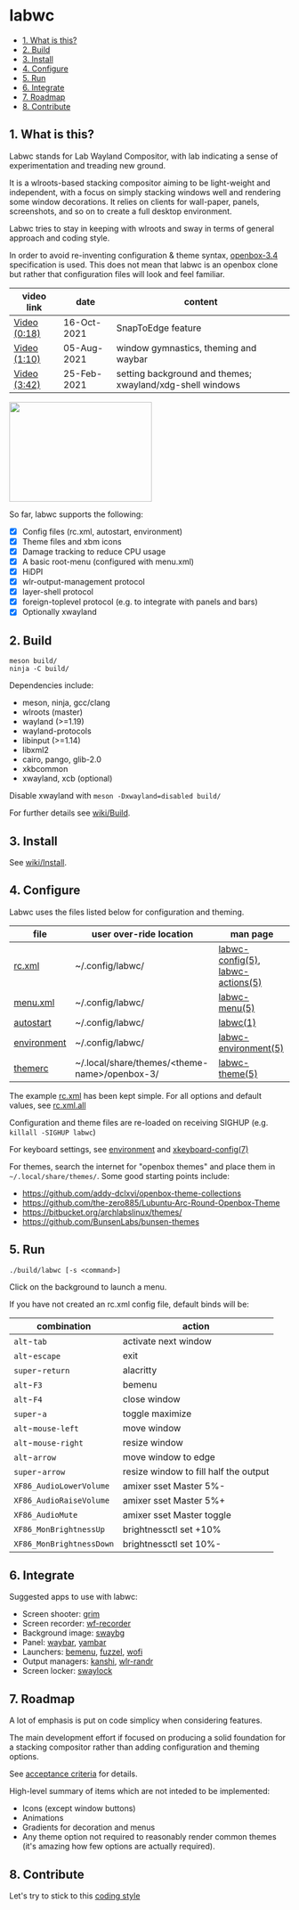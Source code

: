 # labwc

- [1. What is this?](#1-what-is-this)
- [2. Build](#2-build)
- [3. Install](#3-install)
- [4. Configure](#4-configure)
- [5. Run](#5-run)
- [6. Integrate](#6-integrate)
- [7. Roadmap](#7-roadmap)
- [8. Contribute](#7-contribute)

## 1. What is this?

Labwc stands for Lab Wayland Compositor, with lab indicating a sense of experimentation and treading new ground.

It is a wlroots-based stacking compositor aiming to be light-weight and independent, with a focus on simply stacking windows well and rendering some window decorations. It relies on clients for wall-paper, panels, screenshots, and so on to create a full desktop environment.

Labwc tries to stay in keeping with wlroots and sway in terms of general approach and coding style.

In order to avoid re-inventing configuration & theme syntax, [openbox-3.4] specification is used. This does not mean that labwc is an openbox clone but rather that configuration files will look and feel familiar.

| video link     | date        | content
| -------------- | ------------| -------
| [Video (0:18)] | 16-Oct-2021 | SnapToEdge feature
| [Video (1:10)] | 05-Aug-2021 | window gymnastics, theming and waybar
| [Video (3:42)] | 25-Feb-2021 | setting background and themes; xwayland/xdg-shell windows

<a href="https://raw.githubusercontent.com/wiki/johanmalm/labwc/images/scrot3.png">
  <img src="https://raw.githubusercontent.com/wiki/johanmalm/labwc/images/scrot3x.png" width="256px" height="179px">
</a>

So far, labwc supports the following:

- [x] Config files (rc.xml, autostart, environment)
- [x] Theme files and xbm icons
- [x] Damage tracking to reduce CPU usage
- [x] A basic root-menu (configured with menu.xml)
- [x] HiDPI
- [x] wlr-output-management protocol
- [x] layer-shell protocol
- [x] foreign-toplevel protocol (e.g. to integrate with panels and bars)
- [x] Optionally xwayland

## 2. Build

    meson build/
    ninja -C build/

Dependencies include:

- meson, ninja, gcc/clang
- wlroots (master)
- wayland (>=1.19)
- wayland-protocols
- libinput (>=1.14)
- libxml2
- cairo, pango, glib-2.0
- xkbcommon
- xwayland, xcb (optional)

Disable xwayland with `meson -Dxwayland=disabled build/`

For further details see [wiki/Build].

## 3. Install

See [wiki/Install](https://github.com/johanmalm/labwc/wiki/Install).

## 4. Configure

Labwc uses the files listed below for configuration and theming.

| file          | user over-ride location                         | man page
| ------------- | ----------------------------------------------- | --------
| [rc.xml]      | ~/.config/labwc/                                | [labwc-config(5)], [labwc-actions(5)]
| [menu.xml]    | ~/.config/labwc/                                | [labwc-menu(5)]
| [autostart]   | ~/.config/labwc/                                | [labwc(1)]
| [environment] | ~/.config/labwc/                                | [labwc-environment(5)]
| [themerc]     | ~/.local/share/themes/\<theme-name\>/openbox-3/ | [labwc-theme(5)]

The example [rc.xml] has been kept simple. For all options and default values, see [rc.xml.all]

Configuration and theme files are re-loaded on receiving SIGHUP (e.g. `killall -SIGHUP labwc`)

For keyboard settings, see [environment] and [xkeyboard-config(7)]

For themes, search the internet for "openbox themes" and place them in `~/.local/share/themes/`. Some good starting points include:

- https://github.com/addy-dclxvi/openbox-theme-collections
- https://github.com/the-zero885/Lubuntu-Arc-Round-Openbox-Theme
- https://bitbucket.org/archlabslinux/themes/
- https://github.com/BunsenLabs/bunsen-themes

## 5. Run

    ./build/labwc [-s <command>]

Click on the background to launch a menu.

If you have not created an rc.xml config file, default binds will be:

| combination              | action
| ------------------------ | ------
| `alt`-`tab`              | activate next window
| `alt`-`escape`           | exit
| `super`-`return`         | alacritty
| `alt`-`F3`               | bemenu
| `alt`-`F4`               | close window
| `super`-`a`              | toggle maximize
| `alt`-`mouse-left`       | move window
| `alt`-`mouse-right`      | resize window
| `alt`-`arrow`            | move window to edge
| `super`-`arrow`          | resize window to fill half the output
| `XF86_AudioLowerVolume`  | amixer sset Master 5%-
| `XF86_AudioRaiseVolume`  | amixer sset Master 5%+
| `XF86_AudioMute`         | amixer sset Master toggle
| `XF86_MonBrightnessUp`   | brightnessctl set +10%
| `XF86_MonBrightnessDown` | brightnessctl set 10%-

## 6. Integrate

Suggested apps to use with labwc:

- Screen shooter: [grim]
- Screen recorder: [wf-recorder]
- Background image: [swaybg]
- Panel: [waybar], [yambar]
- Launchers: [bemenu], [fuzzel], [wofi]
- Output managers: [kanshi], [wlr-randr]
- Screen locker: [swaylock]

## 7. Roadmap

A lot of emphasis is put on code simplicy when considering features.

The main development effort if focused on producing a solid foundation for a
stacking compositor rather than adding configuration and theming options.

See [acceptance criteria] for details.

High-level summary of items which are not inteded to be implemented:

- Icons (except window buttons)
- Animations
- Gradients for decoration and menus
- Any theme option not required to reasonably render common themes (it's amazing
  how few options are actually required).

## 8. Contribute

Let's try to stick to this [coding style]

[openbox-3.4]: https://github.com/danakj/openbox

[rc.xml]: docs/rc.xml
[rc.xml.all]: docs/rc.xml.all
[menu.xml]: docs/menu.xml
[autostart]: docs/autostart
[environment]: docs/environment
[themerc]: docs/themerc

[labwc(1)]: https://raw.githubusercontent.com/johanmalm/labwc/master/docs/labwc.1.scd
[labwc-config(5)]: https://raw.githubusercontent.com/johanmalm/labwc/master/docs/labwc-config.5.scd
[labwc-menu(5)]: https://raw.githubusercontent.com/johanmalm/labwc/master/docs/labwc-menu.5.scd
[labwc-environment(5)]: https://raw.githubusercontent.com/johanmalm/labwc/master/docs/labwc-environment.5.scd
[labwc-theme(5)]: https://raw.githubusercontent.com/johanmalm/labwc/master/docs/labwc-theme.5.scd
[labwc-actions(5)]: https://raw.githubusercontent.com/johanmalm/labwc/master/docs/labwc-actions.5.scd
[xkeyboard-config(7)]: https://manpages.debian.org/testing/xkb-data/xkeyboard-config.7.en.html

[wiki/Build]: https://github.com/johanmalm/labwc/wiki/Build

[grim]: https://github.com/emersion/grim
[wf-recorder]: https://github.com/ammen99/wf-recorder
[swaybg]: https://github.com/swaywm/swaybg
[waybar]: https://github.com/Alexays/Waybar
[yambar]: https://codeberg.org/dnkl/yambar
[bemenu]: https://github.com/Cloudef/bemenu
[fuzzel]: https://codeberg.org/dnkl/fuzzel
[wofi]: https://hg.sr.ht/~scoopta/wofi
[kanshi]: https://github.com/emersion/kanshi.git
[wlr-randr]: https://github.com/emersion/wlr-randr.git
[swaylock]: https://github.com/swaywm/swaylock

[acceptance criteria]: https://github.com/johanmalm/labwc/wiki/Acceptance-criteria
[complete]: https://github.com/johanmalm/labwc/wiki/Minimum-viable-product-complete-items
[outstanding]: https://github.com/johanmalm/labwc/wiki/Minimum-viable-product-outstanding-items

[Video (0:18)]: https://user-images.githubusercontent.com/21316711/137605766-67196fb0-c147-4114-a8f7-1651580c2572.mp4
[Video (1:10)]: https://youtu.be/AU_M3n_FS-E
[Video (3:42)]: https://youtu.be/rE1bQjSVJzg

[coding style]: https://git.sr.ht/~sircmpwn/cstyle
